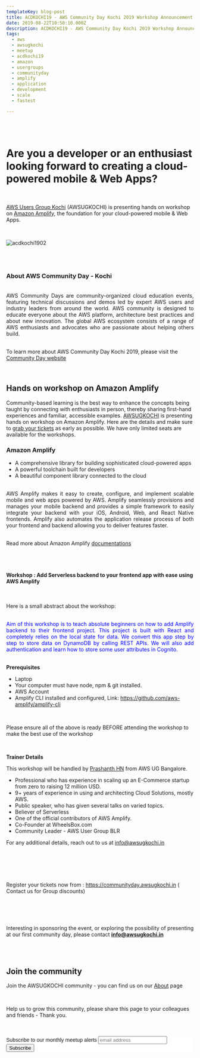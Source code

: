 ```yaml
---
templateKey: blog-post
title: ACDKOCHI19 - AWS Community Day Kochi 2019 Workshop Announcement - Amazon Amplify
date: 2019-08-22T10:50:10.000Z
description: ACDKOCHI19 - AWS Community Day Kochi 2019 Workshop Announcement -  Amazon Amplify
tags:
  - aws
  - awsugkochi
  - meetup
  - acdkochi19
  - amazon
  - usergroups
  - communityday
  - amplify
  - application
  - development
  - scale
  - fastest

---
```

<br>
<br>

<h1>
Are you a developer or an enthusiast looking forward to creating a cloud-powered mobile & Web Apps?  
</h1>

<br>


[AWS Users Group Kochi](https://awsugkochi.in) (AWSUGKOCHI) is presenting hands on workshop on [Amazon Amplify](https://aws-amplify.github.io/), the foundation for your cloud-powered mobile & Web Apps.


<br>

![acdkochi1902](/img/awsugkochi-acdkochi19-workshop-aplify.png)


<br> 
<br>

<h3> About AWS Community Day - Kochi </h3>

<br>
<div style="text-align: justify">
AWS Community Days are community-organized cloud education events, featuring technical discussions and demos led by expert AWS users and industry leaders from around the world. AWS community is designed to educate everyone about the AWS platform, architecture best practices and about new innovation. The global AWS ecosystem consists of a range of AWS enthusiasts and advocates who are passionate about helping others build.
</div>

<br> 

To learn more about AWS Community Day Kochi 2019, please visit the [Community Day website](https://communityday.awsugkochi.in)

<br>  

<h2>
Hands on workshop on Amazon Amplify
</h2>

Community-based learning is the best way to enhance the concepts being taught by connecting with enthusiasts in person, thereby sharing first-hand experiences and familiar, accessible examples. [AWSUGKOCHI](https://communityday.awsugkochi.in) is presenting hands on workshop on Amazon Amplify. Here are the details and make sure to [grab your tickets](https://konfhub.com/awsugkochi) as early as possible. We have only limited seats are available for the workshops.

<h3>
Amazon Amplify
</h3>

- A comprehensive library for building sophisticated cloud-powered apps
- A powerful toolchain built for developers
- A beautiful component library connected to the cloud

<br>
<div style="text-align: justify">
AWS Amplify makes it easy to create, configure, and implement scalable mobile and web apps powered by AWS. Amplify seamlessly provisions and manages your mobile backend and provides a simple framework to easily integrate your backend with your iOS, Android, Web, and React Native frontends. Amplify also automates the application release process of both your frontend and backend allowing you to deliver features faster.
</div>

<br>

Read more about Amazon Amplify [documentations](https://aws-amplify.github.io/)

<br> <br>


<h4>
Workshop : Add Serverless backend to your frontend app with ease using AWS Amplify
</h4>

<br>

Here is a small abstract about the workshop:

<br>

<div style="text-align: justify">
<span style="color:blue">
Aim of this workshop is to teach absolute beginners on how to add Amplify backend to their frontend project. This project is built with React and completely relies on the local state for data. We convert this app step by step to store data on DynamoDB by calling REST APIs. We will also add authentication and learn how to store some user attributes in Cognito.
</span>
</div>

<br>

**Prerequisites**

- Laptop
- Your computer must have node, npm & git installed.
- AWS Account
- Amplify CLI installed and configured, Link: https://github.com/aws-amplify/amplify-cli

<br>

Please ensure all of the above is ready BEFORE attending the workshop to make the best use of the workshop

<br>

**Trainer Details**

This workshop will be handled by [Prashanth HN](https://www.linkedin.com/in/hnprashanth/) from AWS UG Bangalore.

- Professional who has experience in scaling up an E-Commerce startup from zero to raising 12 million USD. 
- 9+ years of experience in using and architecting Cloud Solutions, mostly AWS. 
- Public speaker, who has given several talks on varied topics. 
- Believer of Serverless 
- One of the official contributors of AWS Amplify. 
- Co-Founder at WheelsBox.com
- Community Leader - AWS User Group BLR

For any additional details, reach out to us at info@awsugkochi.in

<br> <br> <br> <br>

Register your tickets now from : https://communityday.awsugkochi.in ( Contact us for Group discounts)

<br> <br> <br> <br>
Interesting in sponsoring the event, or exploring the possibility of presenting at our first community day, please contact **info@awsugkochi.in**


<br> <br>

## Join the community

Join the AWSUGKOCHI community - you can find us on our [About](https://awsugkochi.in/about) page

<br> 

Help us to grow this community, please share this page to your colleagues and friends - Thank you.

<br>
<br>

<!-- Begin Mailchimp Signup Form -->
<link href="//cdn-images.mailchimp.com/embedcode/slim-10_7.css" rel="stylesheet" type="text/css">
<style type="text/css">
	#mc_embed_signup{background:#fff; clear:left; font:14px Helvetica,Arial,sans-serif; }
	/* Add your own Mailchimp form style overrides in your site stylesheet or in this style block.
	   We recommend moving this block and the preceding CSS link to the HEAD of your HTML file. */
</style>
<div id="mc_embed_signup">
<form action="https://awsugkochi.us20.list-manage.com/subscribe/post?u=b4c4469413422365d2a2e5cf6&amp;id=d4837b9a16" method="post" id="mc-embedded-subscribe-form" name="mc-embedded-subscribe-form" class="validate" target="_blank" novalidate>
    <div id="mc_embed_signup_scroll">
	<label for="mce-EMAIL">Subscribe to our monthly meetup alerts</label>
	<input type="email" value="" name="EMAIL" class="email" id="mce-EMAIL" placeholder="email address" required>
    <!-- real people should not fill this in and expect good things - do not remove this or risk form bot signups-->
    <div style="position: absolute; left: -5000px;" aria-hidden="true"><input type="text" name="b_b4c4469413422365d2a2e5cf6_d4837b9a16" tabindex="-1" value=""></div>
    <div class="clear"><input type="submit" value="Subscribe" name="subscribe" id="mc-embedded-subscribe" class="button"></div>
    </div>
</form>
</div>

<!--End mc_embed_signup-->
